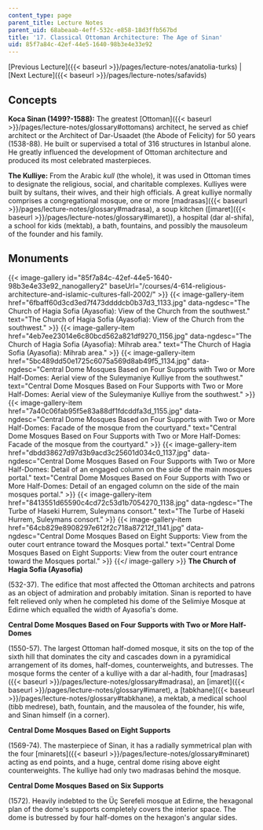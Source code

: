 ```yaml
---
content_type: page
parent_title: Lecture Notes
parent_uid: 68abeaab-4eff-532c-e858-18d3ffb567bd
title: '17. Classical Ottoman Architecture: The Age of Sinan'
uid: 85f7a84c-42ef-44e5-1640-98b3e4e33e92
---
```


[Previous Lecture]({{< baseurl >}}/pages/lecture-notes/anatolia-turks) | [Next Lecture]({{< baseurl >}}/pages/lecture-notes/safavids)

Concepts
--------

**Koca Sinan (1499?-1588):** The greatest [Ottoman]({{< baseurl >}}/pages/lecture-notes/glossary#ottomans) architect, he served as chief architect or the Architect of Dar-Usaadet (the Abode of Felicity) for 50 years (1538-88). He built or supervised a total of 316 structures in Istanbul alone. He greatly influenced the development of Ottoman architecture and produced its most celebrated masterpieces.

**The Kulliye:** From the Arabic _kull_ (the whole), it was used in Ottoman times to designate the religious, social, and charitable complexes. Kulliyes were built by sultans, their wives, and their high officials. A great kulliye normally comprises a congregational mosque, one or more [madrasas]({{< baseurl >}}/pages/lecture-notes/glossary#madrasa), a soup kitchen ([imaret]({{< baseurl >}}/pages/lecture-notes/glossary#imaret)), a hospital (dar al-shifa), a school for kids (mektab), a bath, fountains, and possibly the mausoleum of the founder and his family.

Monuments
---------
{{< image-gallery id="85f7a84c-42ef-44e5-1640-98b3e4e33e92_nanogallery2" baseUrl="/courses/4-614-religious-architecture-and-islamic-cultures-fall-2002/" >}}
{{< image-gallery-item href="6fbaff60d3cd3ed7f473ddddcb0b37d3_1133.jpg" data-ngdesc="The Church of Hagia Sofia (Ayasofia): View of the Church from the southwest." text="The Church of Hagia Sofia (Ayasofia): View of the Church from the southwest." >}}
{{< image-gallery-item href="4eb7ee23014e6c80bcd562a821df9270_1156.jpg" data-ngdesc="The Church of Hagia Sofia (Ayasofia): Mihrab area." text="The Church of Hagia Sofia (Ayasofia): Mihrab area." >}}
{{< image-gallery-item href="5bc489dd50e1725c6075a569d8ab49f5_1134.jpg" data-ngdesc="Central Dome Mosques Based on Four Supports with Two or More Half-Domes: Aerial view of the Suleymaniye Kulliye from the southwest." text="Central Dome Mosques Based on Four Supports with Two or More Half-Domes: Aerial view of the Suleymaniye Kulliye from the southwest." >}}
{{< image-gallery-item href="7a40c06fab95f5e83a88df1fdcddfa3d_1155.jpg" data-ngdesc="Central Dome Mosques Based on Four Supports with Two or More Half-Domes: Facade of the mosque from the courtyard." text="Central Dome Mosques Based on Four Supports with Two or More Half-Domes: Facade of the mosque from the courtyard." >}}
{{< image-gallery-item href="dbdd38627d97d3b9acd3c25601d034c0_1137.jpg" data-ngdesc="Central Dome Mosques Based on Four Supports with Two or More Half-Domes: Detail of an engaged column on the side of the main mosques portal." text="Central Dome Mosques Based on Four Supports with Two or More Half-Domes: Detail of an engaged column on the side of the main mosques portal." >}}
{{< image-gallery-item href="8413551d65590c4cd72c53d1b7054270_1138.jpg" data-ngdesc="The Turbe of Haseki Hurrem, Suleymans consort." text="The Turbe of Haseki Hurrem, Suleymans consort." >}}
{{< image-gallery-item href="64cb829e8908297e612f2c718a87212f_1141.jpg" data-ngdesc="Central Dome Mosques Based on Eight Supports: View from the outer court entrance toward the Mosques portal." text="Central Dome Mosques Based on Eight Supports: View from the outer court entrance toward the Mosques portal." >}}
{{</ image-gallery >}}
**The Church of Hagia Sofia (Ayasofia)**

(532-37). The edifice that most affected the Ottoman architects and patrons as an object of admiration and probably imitation. Sinan is reported to have felt relieved only when he completed his dome of the Selimiye Mosque at Edirne which equalled the width of Ayasofia's dome.

**Central Dome Mosques Based on Four Supports with Two or More Half-Domes**

(1550-57). The largest Ottoman half-domed mosque, it sits on the top of the sixth hill that dominates the city and cascades down in a pyramidical arrangement of its domes, half-domes, counterweights, and butresses. The mosque forms the center of a kulliye with a dar al-hadith, four [madrasas]({{< baseurl >}}/pages/lecture-notes/glossary#madrasa), an [imaret]({{< baseurl >}}/pages/lecture-notes/glossary#imaret), a [tabkhane]({{< baseurl >}}/pages/lecture-notes/glossary#tabkhane), a mektab, a medical school (tibb medrese), bath, fountain, and the mausolea of the founder, his wife, and Sinan himself (in a corner).

**Central Dome Mosques Based on Eight Supports**

(1569-74). The masterpiece of Sinan, it has a radially symmetrical plan with the four [minarets]({{< baseurl >}}/pages/lecture-notes/glossary#minaret) acting as end points, and a huge, central dome rising above eight counterweights. The kulliye had only two madrasas behind the mosque.

**Central Dome Mosques Based on Six Supports**

(1572). Heavily indebted to the Üç Serefeli mosque at Edirne, the hexagonal plan of the dome's supports completely covers the interior space. The dome is butressed by four half-domes on the hexagon's angular sides.